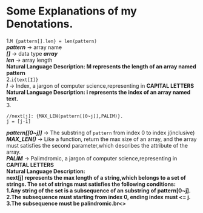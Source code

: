  # Some Explanations of my Denotations.
  
  1.`M {pattern[].len} = len(pattern)`<br>
    ***pattern*** -> array name<br>
    ***[]*** -> data type ***array***<br>
    ***len*** -> array length<br>
    **Natural Language Description: M represents the length of an array named pattern**<br>
  2.`i{text[I]}`<br>
    ***I*** -> Index, a jargon of computer science,representing in **CAPITAL LETTERS**<br>
    **Natural Language Description: i represents the index of an array named text.**<br>
  3. 
  ```
  //next[j]: {MAX_LEN(pattern[[0~j]],PALIM)}.
  j = [j-1]
  ```
  
  ***pattern[[0~j]]*** -> The substring of `pattern` from index 0 to index j(inclusive)<br>
  ***MAX_LEN()*** -> Like a function, return the max size of an array, and the array must satisfies the second parameter,which describes the attribute of the array.<br>
  ***PALIM*** -> Palimdromic, a jargon of computer science,representing in **CAPITAL LETTERS**<br>
  **Natural Language Description:<br> next[j] represents the max length of a string,which belongs to a set of strings. The set of strings must satisfies the following conditions:<br> 1.Any string of the set is a subsequence of an substring of pattern[0~j].<br>
  2.The subsequence must starting from index 0, ending index must <= j.<br>
  3.The subsequence must be palindromic.br<>**
  
  

